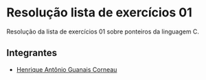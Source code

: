 # Resolução lista de exercícios 01

Resolução da lista de exercícios 01 sobre ponteiros da linguagem C.

## Integrantes
- [Henrique Antônio Guanais Corneau](https://github.com/henriqueguanais)
